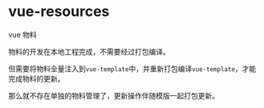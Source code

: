# vue-resources
vue 物料

物料的开发在本地工程完成，不需要经过打包编译。

但需要将物料全量注入到`vue-template`中，并重新打包编译`vue-template`，才能完成物料的更新。

那么就不存在单独的物料管理了，更新操作伴随模版一起打包更新。
